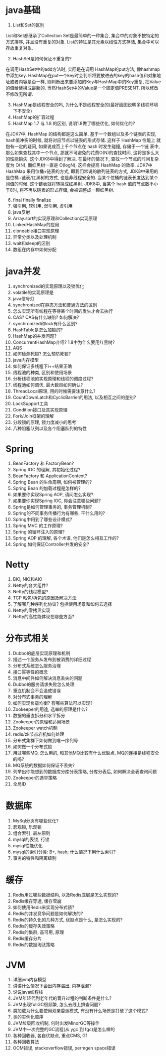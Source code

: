# java基础
1. List和Set的区别

List和Set都继承了Collection
Set是最简单的一种集合, 集合中的对象不按特定的方式排序, 并且没有重复的对象.
List的特征是其元素以线性方式存储, 集合中可以存放重复对象.

2. HashSet是如何保证不重复的?

在调用HashSet中的add方法时, 实际是在调用 HashMap的put方法, 像hashmap中添加key.
HashMap在put一个key时会判断将要放进去的key的hash值和对象地址或者内容是否一样,
则判断出来要添加的Key与HashMap中的Key重复, 把Value的值给替换成最新的.
当然HashSet中的Value是一个固定值PRESENT. 所以修改不修改无所谓.

3. HashMap是线程安全的吗, 为什么不是线程安全的(最好画图说明多线程环境下不安全)
4. HashMap的扩容过程
5. HashMap 1.7 与 1.8 的区别, 说明1.8做了哪些优化, 如何优化的?

在JDK7中, HashMap 的结构都是这么简单, 基于一个数组以及多个链表的实现,
hash值冲突的时候, 就将对应节点以链表的形式存储. 这样子 HashMap 性能上
就抱有一定的疑问, 如果说成百上千个节点在 hash 时发生碰撞, 存储于一个链
表中, 那么如果查找其中一个节点, 那就不可避免的花费O(N)的查找时间, 这将是多么大的性能损失. 这个JDK8中得到了解决. 在最坏的情况下, 查找一个节点的时间复杂度为 O(N), 而红黑树一直是 O(logN), 这样会提高 HashMap 的效率.
JDK7中 HashMap 采用位桶+链表的方式, 即我们常说的散列链表的方式, JDK8中采用的是位桶+链表/红黑树的方式, 也是非线程安全的. 当某个位桶的链表长度达到某个阈值的时候, 这个链表就将转换成红黑树.
JDK8中, 当某个 hash 值的节点数不小于8时, 将不再以链表的形式存储, 会被调整成一颗红黑树.

6. final finally finalize
7. 强引用, 软引用, 弱引用, 虚引用
8. java反射
9. Array.sort的实现原理和Collection实现原理
10. LinkedHashMap的应用
11. cloneable接口实现原理
12. 异常分类以及处理机制
13. wait和sleep的区别
14. 数组在内存中如何分配

# java并发
1. synchronized的实现原理以及锁优化
2. volatile的实现原理是
3. java信号灯
4. synchronized在静态方法和普通方法的区别
5. 怎么实现所有线程在等待某个时间的发生才会去执行
6. CAS? CAS有什么缺陷? 如何解决?
7. synchronized和lock有什么区别?
8. HashTable是怎么加锁的?
9. HashMap的并发问题?
10. ConcurrentHashMap介绍? 1.8中为什么要用红黑树?
11. AQS
12. 如何检测死锁? 怎么预防死锁?
13. java内存模型
14. 如何保证多线程下i++结果正确
15. 线程池的种类, 区别和使用场景
16. 分析线程池的实现原理和线程的调度过程?
17. 线程池如何调优, 最大数目如何确认?
18. ThreadLocal原理, 用的时候需要注意什么?
19. CountDownLatch和CyclicBarrier的用法, 以及相互之间的差别?
20. LockSupport工具
21. Condition接口及其实现原理
22. Fork/Join框架的理解
23. 分段锁的原理, 锁力度减小的思考
24. 八种阻塞队列以及各个阻塞队列的特性

# Spring
1. BeanFactory 和 FactoryBean?
2. Spring IOC 的理解, 其初始化过程?
3. BeanFactory 和 ApplicationContext?
4. Spring Bean 的生命周期, 如何被管理的?
5. Spring Bean 的加载过程是怎样的?
6. 如果要你实现Spring AOP, 请问怎么实现?
7. 如果要你实现Spring IOC, 你会注意哪些问题?
8. Spring是如何管理事务的, 事务管理机制?
9. Spring的不同事务传播行为有哪些, 干什么用的?
10. Spring中用到了哪些设计模式?
11. Spring MVC 的工作原理?
12. Spring 的循环注入的原理?
13. Spring AOP 的理解, 各个术语, 他们是怎么相互工作的?
14. Spring 如何保证Controller并发的安全?

# Netty
1. BIO, NIO和AIO
2. Netty的各大组件?
3. Netty的线程模型?
4. TCP 粘包/拆包的原因及解决方法
5. 了解哪几种序列化协议? 包括使用场景和如何去选择
6. Netty的零拷贝实现
7. Netty的高性能体现在哪些方面?

# 分布式相关
1. Dubbo的底层实现原理和机制
2. 描述一个服务从发布到被消费的详细过程
3. 分布式系统怎么服务治理
4. 接口幂等性的概念
5. 消息中间件如何解决消息丢失的问题
6. Dubbo的服务请求失败怎么处理
7. 重连机制会不会造成错误
8. 对分布式事务的理解
9. 如何实现负载均衡? 有哪些算法可以实现?
10. Zookeeper的用途, 选举的原理是什么?
11. 数据的垂直拆分和水平拆分
12. Zookeeper的原理和适用场景
13. Zookeeper watch机制
14. redis/zk节点宕机如何处理
15. 分布式集群下如何做到唯一序列号
16. 如何做一个分布式锁
17. 用过哪些MQ, 怎么用的, 和其他MQ比较有什么优缺点, MQ的连接是线程安全的吗?
18. MQ系统的数据如何保证不丢失?
19. 列举出你能想到的数据库分库分表策略, 分库分表后, 如何解决全表查询问题
20. Zookeeper的选举策略
21. 全局ID

# 数据库
1. MySql分页有哪些优化?
2. 悲观锁, 乐观锁
3. 组合索引, 最左原则
4. mysql的表锁, 行锁
5. mysql性能优化
6. mysql的索引分类: B+, hash; 什么情况下用什么索引?
7. 事务的特性和隔离级别

# 缓存
1. Redis用过哪些数据结构, 以及Redis底层是怎么实现的?
2. Redis缓存穿透, 缓存雪崩
3. 如何使用Redis来实现分布式锁?
4. Redis的并发竞争问题是如何解决的?
5. Redis的持久化的几种方式, 优缺点是什么, 是怎么实现的?
6. Redis的缓存失效策略
7. Redis的集群, 高可用, 原理
8. Redis缓存分片
9. Redis的数据淘汰策略

# JVM
1. 详细jvm内存模型
2. 讲讲什么情况下会出内存溢出, 内存泄漏?
3. 说说java线程栈
4. JVM年轻代到老年代的晋升过程的判断条件是什么?
5. JVM出现fullGC很频繁, 怎么去线上排查问题?
6. 类加载为什么要使用双亲委派模式, 有没有什么场景是打破了这个模式?
7. 类的实例化顺序
8. JVM垃圾回收机制, 何时出发MinorGC等操作
9. JVM中一次完整的GC流程(从 ygc 到 fgc)是怎么样的
10. 各种回收器, 各自优缺点, 重点CMS, G1
11. 各种回收算法
12. OOM错误, stackoverflow错误, permgen space错误
